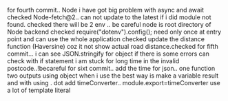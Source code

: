 for fourth commit..
Node i have got big problem with async and await checked
Node-fetch@2.. can not update to the latest if i did module not found. checked
there will be 2 env .. be careful node is root directory of Node backend checked
require("dotenv").config(); need only once at entry point and can use the whole application checked
update the distance function (Haversine) coz it not show actual road distance.checked
for fifth commit...
i can see JSON.stringify for object
if there is some errors can check with if statement
i am stuck for long time in the invalid postcode..!becareful
for sixt commit..
add the time for json..
one function two outputs using object
when i use the best way is make a variable result and with using . dot
add timeConverter.. module.export=timeConverter
use a lot of template literal
